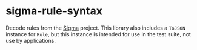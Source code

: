 # sigma-rule-syntax

Decode rules from the [Sigma](https://github.com/SigmaHQ/sigma) project.
This library also includes a `ToJSON` instance for `Rule`, but this instance
is intended for use in the test suite, not use by applications.
